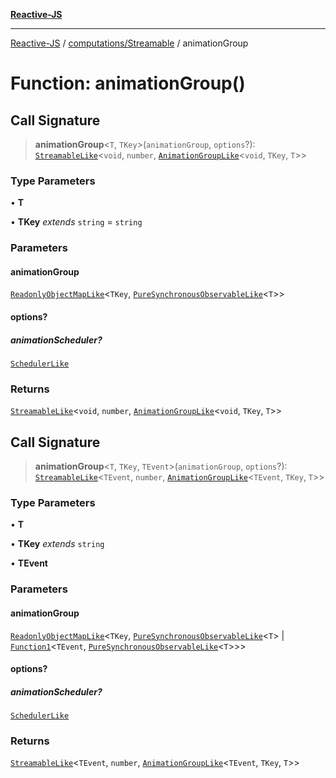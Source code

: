[**Reactive-JS**](../../../README.md)

***

[Reactive-JS](../../../README.md) / [computations/Streamable](../README.md) / animationGroup

# Function: animationGroup()

## Call Signature

> **animationGroup**\<`T`, `TKey`\>(`animationGroup`, `options`?): [`StreamableLike`](../../interfaces/StreamableLike.md)\<`void`, `number`, [`AnimationGroupLike`](../interfaces/AnimationGroupLike.md)\<`void`, `TKey`, `T`\>\>

### Type Parameters

• **T**

• **TKey** *extends* `string` = `string`

### Parameters

#### animationGroup

[`ReadonlyObjectMapLike`](../../../collections/type-aliases/ReadonlyObjectMapLike.md)\<`TKey`, [`PureSynchronousObservableLike`](../../interfaces/PureSynchronousObservableLike.md)\<`T`\>\>

#### options?

##### animationScheduler?

[`SchedulerLike`](../../../utils/interfaces/SchedulerLike.md)

### Returns

[`StreamableLike`](../../interfaces/StreamableLike.md)\<`void`, `number`, [`AnimationGroupLike`](../interfaces/AnimationGroupLike.md)\<`void`, `TKey`, `T`\>\>

## Call Signature

> **animationGroup**\<`T`, `TKey`, `TEvent`\>(`animationGroup`, `options`?): [`StreamableLike`](../../interfaces/StreamableLike.md)\<`TEvent`, `number`, [`AnimationGroupLike`](../interfaces/AnimationGroupLike.md)\<`TEvent`, `TKey`, `T`\>\>

### Type Parameters

• **T**

• **TKey** *extends* `string`

• **TEvent**

### Parameters

#### animationGroup

[`ReadonlyObjectMapLike`](../../../collections/type-aliases/ReadonlyObjectMapLike.md)\<`TKey`, [`PureSynchronousObservableLike`](../../interfaces/PureSynchronousObservableLike.md)\<`T`\> \| [`Function1`](../../../functions/type-aliases/Function1.md)\<`TEvent`, [`PureSynchronousObservableLike`](../../interfaces/PureSynchronousObservableLike.md)\<`T`\>\>\>

#### options?

##### animationScheduler?

[`SchedulerLike`](../../../utils/interfaces/SchedulerLike.md)

### Returns

[`StreamableLike`](../../interfaces/StreamableLike.md)\<`TEvent`, `number`, [`AnimationGroupLike`](../interfaces/AnimationGroupLike.md)\<`TEvent`, `TKey`, `T`\>\>
